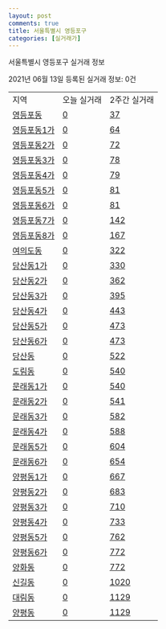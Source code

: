 ```yaml
---
layout: post
comments: true
title: 서울특별시 영등포구
categories: [실거래가]
---
```


서울특별시 영등포구 실거래 정보

2021년 06월 13일 등록된 실거래 정보: 0건


<table class="sortable">
  <tr>
    <td>지역</td>
    <td>오늘 실거래</td>
    <td>2주간 실거래</td>
  </tr>

  
  <tr class="item">
    <td><a href="1156010100.html">영등포동</a></td>
    <td><a href="1156010100.html">0</a></td>
    <td><a href="1156010100.html">37</a></td>
  </tr>
    

  <tr class="item">
    <td><a href="1156010200.html">영등포동1가</a></td>
    <td><a href="1156010200.html">0</a></td>
    <td><a href="1156010200.html">64</a></td>
  </tr>
    

  <tr class="item">
    <td><a href="1156010300.html">영등포동2가</a></td>
    <td><a href="1156010300.html">0</a></td>
    <td><a href="1156010300.html">72</a></td>
  </tr>
    

  <tr class="item">
    <td><a href="1156010400.html">영등포동3가</a></td>
    <td><a href="1156010400.html">0</a></td>
    <td><a href="1156010400.html">78</a></td>
  </tr>
    

  <tr class="item">
    <td><a href="1156010500.html">영등포동4가</a></td>
    <td><a href="1156010500.html">0</a></td>
    <td><a href="1156010500.html">79</a></td>
  </tr>
    

  <tr class="item">
    <td><a href="1156010600.html">영등포동5가</a></td>
    <td><a href="1156010600.html">0</a></td>
    <td><a href="1156010600.html">81</a></td>
  </tr>
    

  <tr class="item">
    <td><a href="1156010700.html">영등포동6가</a></td>
    <td><a href="1156010700.html">0</a></td>
    <td><a href="1156010700.html">81</a></td>
  </tr>
    

  <tr class="item">
    <td><a href="1156010800.html">영등포동7가</a></td>
    <td><a href="1156010800.html">0</a></td>
    <td><a href="1156010800.html">142</a></td>
  </tr>
    

  <tr class="item">
    <td><a href="1156010900.html">영등포동8가</a></td>
    <td><a href="1156010900.html">0</a></td>
    <td><a href="1156010900.html">167</a></td>
  </tr>
    

  <tr class="item">
    <td><a href="1156011000.html">여의도동</a></td>
    <td><a href="1156011000.html">0</a></td>
    <td><a href="1156011000.html">322</a></td>
  </tr>
    

  <tr class="item">
    <td><a href="1156011100.html">당산동1가</a></td>
    <td><a href="1156011100.html">0</a></td>
    <td><a href="1156011100.html">330</a></td>
  </tr>
    

  <tr class="item">
    <td><a href="1156011200.html">당산동2가</a></td>
    <td><a href="1156011200.html">0</a></td>
    <td><a href="1156011200.html">362</a></td>
  </tr>
    

  <tr class="item">
    <td><a href="1156011300.html">당산동3가</a></td>
    <td><a href="1156011300.html">0</a></td>
    <td><a href="1156011300.html">395</a></td>
  </tr>
    

  <tr class="item">
    <td><a href="1156011400.html">당산동4가</a></td>
    <td><a href="1156011400.html">0</a></td>
    <td><a href="1156011400.html">443</a></td>
  </tr>
    

  <tr class="item">
    <td><a href="1156011500.html">당산동5가</a></td>
    <td><a href="1156011500.html">0</a></td>
    <td><a href="1156011500.html">473</a></td>
  </tr>
    

  <tr class="item">
    <td><a href="1156011600.html">당산동6가</a></td>
    <td><a href="1156011600.html">0</a></td>
    <td><a href="1156011600.html">473</a></td>
  </tr>
    

  <tr class="item">
    <td><a href="1156011700.html">당산동</a></td>
    <td><a href="1156011700.html">0</a></td>
    <td><a href="1156011700.html">522</a></td>
  </tr>
    

  <tr class="item">
    <td><a href="1156011800.html">도림동</a></td>
    <td><a href="1156011800.html">0</a></td>
    <td><a href="1156011800.html">540</a></td>
  </tr>
    

  <tr class="item">
    <td><a href="1156011900.html">문래동1가</a></td>
    <td><a href="1156011900.html">0</a></td>
    <td><a href="1156011900.html">540</a></td>
  </tr>
    

  <tr class="item">
    <td><a href="1156012000.html">문래동2가</a></td>
    <td><a href="1156012000.html">0</a></td>
    <td><a href="1156012000.html">541</a></td>
  </tr>
    

  <tr class="item">
    <td><a href="1156012100.html">문래동3가</a></td>
    <td><a href="1156012100.html">0</a></td>
    <td><a href="1156012100.html">582</a></td>
  </tr>
    

  <tr class="item">
    <td><a href="1156012200.html">문래동4가</a></td>
    <td><a href="1156012200.html">0</a></td>
    <td><a href="1156012200.html">588</a></td>
  </tr>
    

  <tr class="item">
    <td><a href="1156012300.html">문래동5가</a></td>
    <td><a href="1156012300.html">0</a></td>
    <td><a href="1156012300.html">604</a></td>
  </tr>
    

  <tr class="item">
    <td><a href="1156012400.html">문래동6가</a></td>
    <td><a href="1156012400.html">0</a></td>
    <td><a href="1156012400.html">654</a></td>
  </tr>
    

  <tr class="item">
    <td><a href="1156012500.html">양평동1가</a></td>
    <td><a href="1156012500.html">0</a></td>
    <td><a href="1156012500.html">667</a></td>
  </tr>
    

  <tr class="item">
    <td><a href="1156012600.html">양평동2가</a></td>
    <td><a href="1156012600.html">0</a></td>
    <td><a href="1156012600.html">683</a></td>
  </tr>
    

  <tr class="item">
    <td><a href="1156012700.html">양평동3가</a></td>
    <td><a href="1156012700.html">0</a></td>
    <td><a href="1156012700.html">710</a></td>
  </tr>
    

  <tr class="item">
    <td><a href="1156012800.html">양평동4가</a></td>
    <td><a href="1156012800.html">0</a></td>
    <td><a href="1156012800.html">733</a></td>
  </tr>
    

  <tr class="item">
    <td><a href="1156012900.html">양평동5가</a></td>
    <td><a href="1156012900.html">0</a></td>
    <td><a href="1156012900.html">762</a></td>
  </tr>
    

  <tr class="item">
    <td><a href="1156013000.html">양평동6가</a></td>
    <td><a href="1156013000.html">0</a></td>
    <td><a href="1156013000.html">772</a></td>
  </tr>
    

  <tr class="item">
    <td><a href="1156013100.html">양화동</a></td>
    <td><a href="1156013100.html">0</a></td>
    <td><a href="1156013100.html">772</a></td>
  </tr>
    

  <tr class="item">
    <td><a href="1156013200.html">신길동</a></td>
    <td><a href="1156013200.html">0</a></td>
    <td><a href="1156013200.html">1020</a></td>
  </tr>
    

  <tr class="item">
    <td><a href="1156013300.html">대림동</a></td>
    <td><a href="1156013300.html">0</a></td>
    <td><a href="1156013300.html">1129</a></td>
  </tr>
    

  <tr class="item">
    <td><a href="1156013400.html">양평동</a></td>
    <td><a href="1156013400.html">0</a></td>
    <td><a href="1156013400.html">1129</a></td>
  </tr>
    


</table>
    